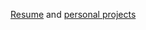 [Resume](https://lamp.cse.fau.edu/~ntran2020/p2/) and [personal projects](https://lamp.cse.fau.edu/~ntran2020/)
